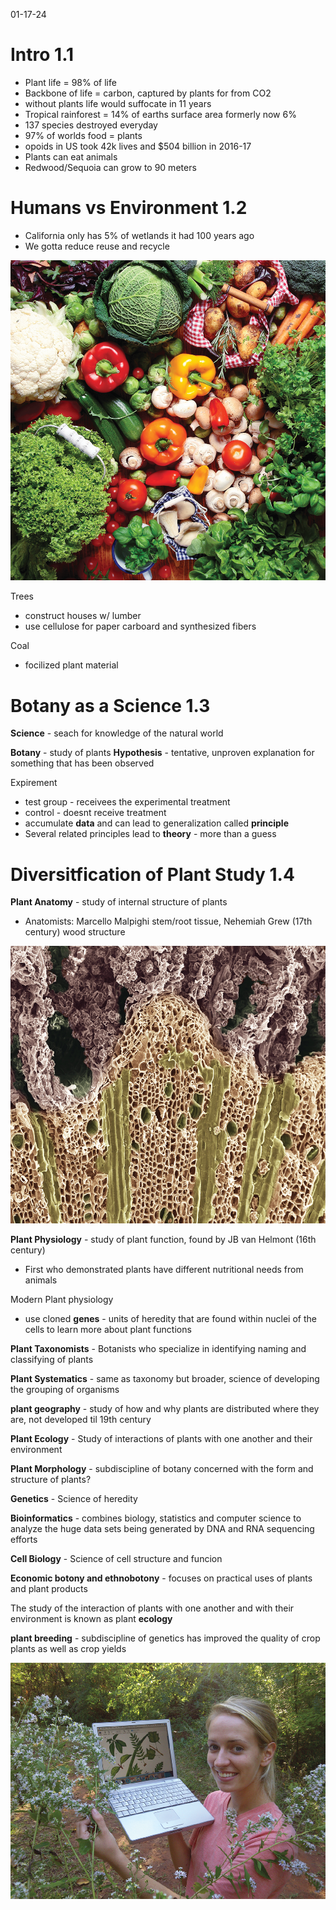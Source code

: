 01-17-24

# Intro 1.1

- Plant life = 98% of life
- Backbone of life = carbon, captured by plants for from CO2
- without plants life would suffocate in 11 years
- Tropical rainforest = 14% of earths surface area formerly now 6%
- 137 species destroyed everyday
- 97% of worlds food = plants
- opoids in US took 42k lives and $504 billion in 2016-17
- Plants can eat animals
- Redwood/Sequoia can grow to 90 meters

# Humans vs Environment 1.2

- California only has 5% of wetlands it had 100 years ago
- We gotta reduce reuse and recycle

![Alt text](pics/bid40835_0104.png)

Trees
- construct houses w/ lumber
- use cellulose for paper carboard and synthesized fibers

Coal
- focilized plant material

# Botany as a Science 1.3

**Science** - seach for knowledge of the natural world

**Botany** - study of plants
**Hypothesis** - tentative, unproven explanation for something that has been observed

Expirement 
- test group - receivees the experimental treatment
- control - doesnt receive treatment
- accumulate **data** and can lead to generalization called **principle**
- Several related principles lead to **theory** - more than a guess

# Diversitfication of Plant Study 1.4

**Plant Anatomy** - study of internal structure of plants
- Anatomists: Marcello Malpighi stem/root tissue, Nehemiah Grew (17th century) wood structure

![Alt text](pics/bid40835_0110.png)

**Plant Physiology** - study of plant function, found by JB van Helmont (16th century)
- First who demonstrated plants have different nutritional needs from animals

Modern Plant physiology
- use cloned **genes** - units of heredity that are found within nuclei of the cells to learn more about plant functions

**Plant Taxonomists** - Botanists who specialize in identifying naming and classifying of plants

**Plant Systematics** - same as taxonomy but broader, science of developing the grouping of organisms

**plant geography** - study of how and why plants are distributed where they are, not developed til 19th century

**Plant Ecology** - Study of interactions of plants with one another and their environment

**Plant Morphology** - subdiscipline of botany concerned with the form and structure of plants?

**Genetics** - Science of heredity

**Bioinformatics** - combines biology, statistics and computer science to analyze the huge data sets being generated by DNA and RNA sequencing efforts

**Cell Biology** - Science of cell structure and funcion

**Economic botony and ethnobotony** - focuses on practical uses of plants and plant products

The study of the interaction of plants with one another and with their environment is known as plant **ecology**

**plant breeding** - subdiscipline of genetics has improved the quality of crop plants as well as crop yields

![Alt text](pics/bid40835_bx1a.png)